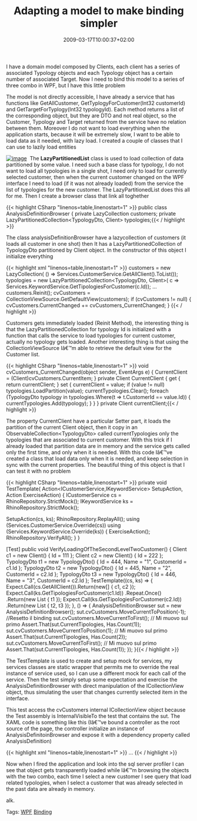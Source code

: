 ﻿---
title: "Adapting a model to make binding simpler"
description: ""
date: 2009-03-17T10:00:37+02:00
draft: false
tags: [NET framework,Software Architecture,WPF]
categories: [NET framework,Software Architecture,WPF]
---
I have a domain model composed by Clients, each client has a series of associated Typology objects and each Typology object has a certain number of associated Target. Now I need to bind this model to a series of three combo in WPF, but I have this little problem

The model is not directly accessible, I have already a service that has functions like GetAllCustomer, GetTyplogyForCustomer(Int32 customerId) and GetTargetForTyplogy(Int32 typologyId). Each method returns a list of the corresponding object, but they are DTO and not real object, so the Customer, Typology and Target returned from the service have no relation between them. Moreover I do not want to load everything when the application starts, because it will be extremely slow, I want to be able to load data as it needed, with lazy load. I created a couple of classes that I can use to lazily load entities

[![image](https://www.codewrecks.com/blog/wp-content/uploads/2009/03/image-thumb3.png "image")](https://www.codewrecks.com/blog/wp-content/uploads/2009/03/image3.png)  The  **LazyPartitionedList** class is used to load collection of data partitioned by some value. I need such a base class for typology, I do not want to load all typologies in a single shot, I need only to load for currently selected customer, then when the current customer changed on the WPF interface I need to load (if it was not already loaded) from the service the list of typologies for the new customer. The LazyPartitionedList does this all for me. Then I create a browser class that link all toghether

{{< highlight CSharp "linenos=table,linenostart=1" >}}
   public class AnalysisDefinitionBrowser
   {
      private LazyCollection<Client> customers;
      private LazyPartitionedCollection<TypologyDto, Client> typologies;{{< / highlight >}}

<!-- Code inserted with Steve Dunn's Windows Live Writer Code Formatter Plugin.  http://dunnhq.com -->

The class analysisDefinitionBrowser have a lazycollection of customers (it loads all customer in one shot) then It has a LazyPartitionedCollection of TypologyDto partitioned by Client object. In the constructor of this object I initialize everything

{{< highlight xml "linenos=table,linenostart=1" >}}
customers = new LazyCollection<Client>(
   () => Services.CustomerService.GetAllClient().ToList());
typologies = new LazyPartitionedCollection<TypologyDto, Client>(
  c => Services.KeywordService.GetTipologiesForCustomer(c.Id));
...
customers.Reinit();
cvCustomers = CollectionViewSource.GetDefaultView(customers);
if (cvCustomers != null)
{
  cvCustomers.CurrentChanged += cvCustomers_CurrentChanged;
}
{{< / highlight >}}

<!-- Code inserted with Steve Dunn's Windows Live Writer Code Formatter Plugin.  http://dunnhq.com -->

Customers gets immediately loaded (Reinit Method), the interesting thing is that the LazyPartitionedCollection for typology Id is initialized with a function that calls the service to load typologies for current customer, actually no typology gets loaded. Another interesting thing is that using the CollectionViewSource Iâ€™m able to retrieve the default view for the Customer list.

{{< highlight CSharp "linenos=table,linenostart=1" >}}
void cvCustomers_CurrentChanged(object sender, EventArgs e)
{
   CurrentClient = (Client)cvCustomers.CurrentItem;
}
private Client CurrentClient
{
   get { return currentClient; }
   set
   {
      currentClient = value;
      if (value != null)
         typologies.LoadPartition(value);
      currentTypologies.Clear();
      foreach (TypologyDto typology in typologies.Where(t => t.CustomerId == value.Id))
      {
         currentTypologies.Add(typology);
      }
   }
}
private Client currentClient;{{< / highlight >}}

<!-- Code inserted with Steve Dunn's Windows Live Writer Code Formatter Plugin.  http://dunnhq.com -->

The property CurrentClient have a particular Setter part, it loads the partition of the current Client object, then it copy in an ObservableCollection&lt;TypologyDto&gt; called currentTypologies only the typologies that are associated to current customer. With this trick if I already loaded that partition data are in memory and the service gets called only the first time, and only when it is needed. With this code Iâ€™ve created a class that load data only when it is needed, and keep selection in sync with the current properties. The beautiful thing of this object is that I can test it with no problem

{{< highlight CSharp "linenos=table,linenostart=1" >}}
private void TestTemplate(
   Action<ICustomerService,IKeywordService> SetupAction, 
   Action ExerciseAction)
{
   ICustomerService cs = RhinoRepository.StrictMock<ICustomerService>();
   IKeywordService ks = RhinoRepository.StrictMock<IKeywordService>();

   SetupAction(cs, ks);
   RhinoRepository.ReplayAll();
   using (Services.CustomerService.Override(cs))
   using (Services.KeywordService.Override(ks))
   {
      ExerciseAction();
      RhinoRepository.VerifyAll();
   }
}

[Test]
public void VerifyLoadingOfTheSecondLevelTwoCustomer()
{
   Client c1 = new Client() { Id = 111 };
   Client c2 = new Client() { Id = 222 };
   TypologyDto t1 = new TypologyDto() { Id = 444, Name = "1", CustomerId = c1.Id };
   TypologyDto t2 = new TypologyDto() { Id = 445, Name = "2", CustomerId = c2.Id };
   TypologyDto t3 = new TypologyDto() { Id = 446, Name = "3", CustomerId = c2.Id };
   TestTemplate((cs, ks) =>
   {
      Expect.Call(cs.GetAllClient()).Return(new[] { c1, c2 });
      Expect.Call(ks.GetTipologiesForCustomer(c1.Id))
        .Repeat.Once()
        .Return(new List<TypologyDto> { t1 });
      Expect.Call(ks.GetTipologiesForCustomer(c2.Id))
        .Return(new List<TypologyDto> { t2, t3 });
   },
    () =>
    {
       AnalysisDefinitionBrowser sut = new AnalysisDefinitionBrowser();
       sut.cvCustomers.MoveCurrentToPosition(-1); //Resetto il binding
       sut.cvCustomers.MoveCurrentToFirst(); // Mi muovo sul primo
       Assert.That(sut.CurrentTipologies, Has.Count(1));
       sut.cvCustomers.MoveCurrentToPosition(1); // Mi muovo sul primo
       Assert.That(sut.CurrentTipologies, Has.Count(2));
       sut.cvCustomers.MoveCurrentToFirst(); // Mi muovo sul primo
       Assert.That(sut.CurrentTipologies, Has.Count(1));
    });
}{{< / highlight >}}

<!-- Code inserted with Steve Dunn's Windows Live Writer Code Formatter Plugin.  http://dunnhq.com -->

The TestTemplate is used to create and setup mock for services, my services classes are static wrapper that permits me to override the real instance of service used, so I can use a different mock for each call of the service. Then the test simply setup some expectation and exercise the AnalysisDefinitionBrowser with direct manipulation of the ICollectionView object, thus simulating the user that changes currently selected item in the interface.

This test access the cvCustomers internal ICollectionView object because the Test assembly is InternalVisibleTo the test that contains the sut. The XAML code is something like this (Iâ€™ve bound a controller as the root source of the page, the controller initialize an instance of AnalysisDefinitoinBrowser and expose it with a dependency property called AnalysisDefinition)

{{< highlight xml "linenos=table,linenostart=1" >}}
<ComboBox DockPanel.Dock="Top" 
          ItemsSource="{Binding AnalysisDefinition.Customers}" 
          IsSynchronizedWithCurrentItem="True" 
          DisplayMemberPath="Name" 
          SelectedValuePath="Id"></ComboBox>
         ...
<ComboBox ItemsSource="{Binding AnalysisDefinition.CurrentTipologies}" 
          IsSynchronizedWithCurrentItem="True" 
          DisplayMemberPath="Name" 
          SelectedValuePath="Id" ></ComboBox>{{< / highlight >}}

<!-- Code inserted with Steve Dunn's Windows Live Writer Code Formatter Plugin.  http://dunnhq.com -->

Now when I fired the application and look into the sql server profiler I can see that object gets transparently loaded while Iâ€™m browsing the objects with the two combo, each time I select a new customer I see query that load related typologies, when I select a customer that was already selected in the past data are already in memory.

alk.

Tags: [WPF](http://technorati.com/tag/WPF) [Binding](http://technorati.com/tag/Binding)
